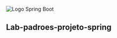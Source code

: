 ![Logo Spring Boot](https://arrowcounty.com/pub/media/wysiwyg/new-eco-friendly.png)

## Lab-padroes-projeto-spring
